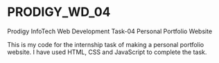 # PRODIGY_WD_04

Prodigy InfoTech Web Development Task-04 Personal Portfolio Website

This is my code for the internship task of making a personal portfolio website. I have used HTML, CSS and JavaScript to complete the task.
